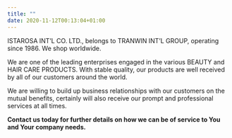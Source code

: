 ```yaml
---
title: ""
date: 2020-11-12T00:13:04+01:00
---
```


ISTAROSA INT’L CO. LTD., belongs to TRANWIN INT’L GROUP, operating since 1986. We shop worldwide.

We are one of the leading enterprises engaged in the various BEAUTY and HAIR CARE PRODUCTS. With stable quality, our products are well received by all of our customers around the world.

We are willing to build up business relationships with our customers on the mutual benefits, certainly will also receive our prompt and professional services at all times.

**Contact us today for further details on how we can be of service to You and Your company needs.**
